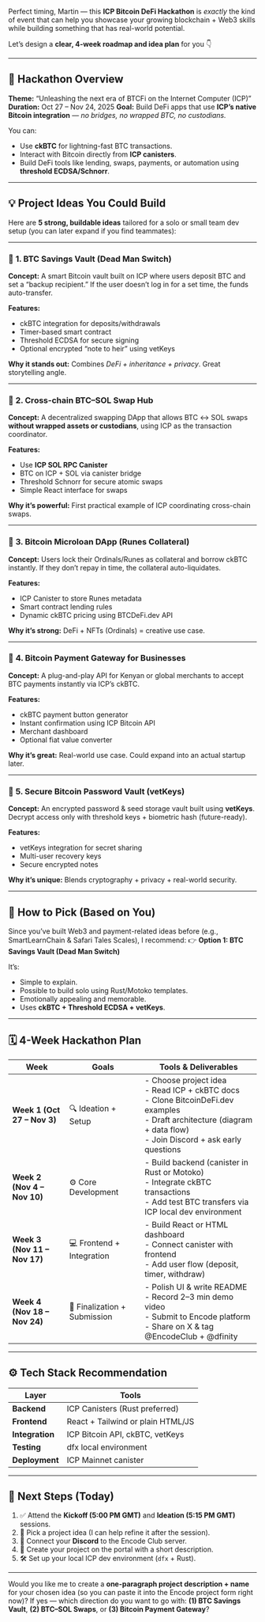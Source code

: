 Perfect timing, Martin — this **ICP Bitcoin DeFi Hackathon** is *exactly* the kind of event that can help you showcase your growing blockchain + Web3 skills while building something that has real-world potential.

Let’s design a **clear, 4-week roadmap and idea plan** for you 👇

---

## 🎯 **Hackathon Overview**

**Theme:** “Unleashing the next era of BTCFi on the Internet Computer (ICP)”
**Duration:** Oct 27 – Nov 24, 2025
**Goal:** Build DeFi apps that use **ICP’s native Bitcoin integration** — *no bridges, no wrapped BTC, no custodians.*

You can:

* Use **ckBTC** for lightning-fast BTC transactions.
* Interact with Bitcoin directly from **ICP canisters**.
* Build DeFi tools like lending, swaps, payments, or automation using **threshold ECDSA/Schnorr**.

---

## 💡 **Project Ideas You Could Build**

Here are **5 strong, buildable ideas** tailored for a solo or small team dev setup (you can later expand if you find teammates):

---

### 🧠 **1. BTC Savings Vault (Dead Man Switch)**

**Concept:**
A smart Bitcoin vault built on ICP where users deposit BTC and set a “backup recipient.”
If the user doesn’t log in for a set time, the funds auto-transfer.

**Features:**

* ckBTC integration for deposits/withdrawals
* Timer-based smart contract
* Threshold ECDSA for secure signing
* Optional encrypted “note to heir” using vetKeys

**Why it stands out:**
Combines *DeFi + inheritance + privacy*. Great storytelling angle.

---

### 💸 **2. Cross-chain BTC–SOL Swap Hub**

**Concept:**
A decentralized swapping DApp that allows BTC ↔ SOL swaps **without wrapped assets or custodians**, using ICP as the transaction coordinator.

**Features:**

* Use **ICP SOL RPC Canister**
* BTC on ICP + SOL via canister bridge
* Threshold Schnorr for secure atomic swaps
* Simple React interface for swaps

**Why it’s powerful:**
First practical example of ICP coordinating cross-chain swaps.

---

### 🏦 **3. Bitcoin Microloan DApp (Runes Collateral)**

**Concept:**
Users lock their Ordinals/Runes as collateral and borrow ckBTC instantly.
If they don’t repay in time, the collateral auto-liquidates.

**Features:**

* ICP Canister to store Runes metadata
* Smart contract lending rules
* Dynamic ckBTC pricing using BTCDeFi.dev API

**Why it’s strong:**
DeFi + NFTs (Ordinals) = creative use case.

---

### 🧾 **4. Bitcoin Payment Gateway for Businesses**

**Concept:**
A plug-and-play API for Kenyan or global merchants to accept BTC payments instantly via ICP’s ckBTC.

**Features:**

* ckBTC payment button generator
* Instant confirmation using ICP Bitcoin API
* Merchant dashboard
* Optional fiat value converter

**Why it’s great:**
Real-world use case. Could expand into an actual startup later.

---

### 🔐 **5. Secure Bitcoin Password Vault (vetKeys)**

**Concept:**
An encrypted password & seed storage vault built using **vetKeys**.
Decrypt access only with threshold keys + biometric hash (future-ready).

**Features:**

* vetKeys integration for secret sharing
* Multi-user recovery keys
* Secure encrypted notes

**Why it’s unique:**
Blends cryptography + privacy + real-world security.

---

## 🧩 **How to Pick (Based on You)**

Since you’ve built Web3 and payment-related ideas before (e.g., SmartLearnChain & Safari Tales Scales), I recommend:
👉 **Option 1: BTC Savings Vault (Dead Man Switch)**

It’s:

* Simple to explain.
* Possible to build solo using Rust/Motoko templates.
* Emotionally appealing and memorable.
* Uses **ckBTC + Threshold ECDSA + vetKeys**.

---

## 🗓️ **4-Week Hackathon Plan**

| Week                         | Goals                        | Tools & Deliverables                                                                                                                                                       |
| ---------------------------- | ---------------------------- | -------------------------------------------------------------------------------------------------------------------------------------------------------------------------- |
| **Week 1 (Oct 27 – Nov 3)**  | 🔍 Ideation + Setup          | - Choose project idea<br>- Read ICP + ckBTC docs<br>- Clone BitcoinDeFi.dev examples<br>- Draft architecture (diagram + data flow)<br>- Join Discord + ask early questions |
| **Week 2 (Nov 4 – Nov 10)**  | ⚙️ Core Development          | - Build backend (canister in Rust or Motoko)<br>- Integrate ckBTC transactions<br>- Add test BTC transfers via ICP local dev environment                                   |
| **Week 3 (Nov 11 – Nov 17)** | 💻 Frontend + Integration    | - Build React or HTML dashboard<br>- Connect canister with frontend<br>- Add user flow (deposit, timer, withdraw)                                                          |
| **Week 4 (Nov 18 – Nov 24)** | 🚀 Finalization + Submission | - Polish UI & write README<br>- Record 2–3 min demo video<br>- Submit to Encode platform<br>- Share on X & tag @EncodeClub + @dfinity                                      |

---

## ⚙️ **Tech Stack Recommendation**

| Layer           | Tools                             |
| --------------- | --------------------------------- |
| **Backend**     | ICP Canisters (Rust preferred)    |
| **Frontend**    | React + Tailwind or plain HTML/JS |
| **Integration** | ICP Bitcoin API, ckBTC, vetKeys   |
| **Testing**     | dfx local environment             |
| **Deployment**  | ICP Mainnet canister              |

---

## 🧭 **Next Steps (Today)**

1. ✅ Attend the **Kickoff (5:00 PM GMT)** and **Ideation (5:15 PM GMT)** sessions.
2. 🧠 Pick a project idea (I can help refine it after the session).
3. 💬 Connect your **Discord** to the Encode Club server.
4. 🧾 Create your project on the portal with a short description.
5. 🛠️ Set up your local ICP dev environment (`dfx` + Rust).

---

Would you like me to create a **one-paragraph project description + name** for your chosen idea (so you can paste it into the Encode project form right now)?
If yes — which direction do you want to go with:
**(1) BTC Savings Vault**, **(2) BTC–SOL Swaps**, or **(3) Bitcoin Payment Gateway**?
